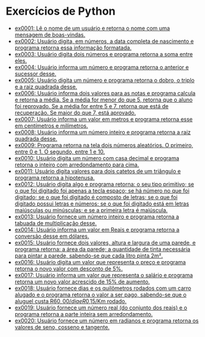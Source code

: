 # Exercícios de Python

- [ex0001: Lê o nome de um usuário e retorna o nome com uma mensagem de boas-vindas.](ex0001_boasVindas.py)
- [ex0002: Usuário digita, em números, a data completa de nascimento e programa retorna essa informação formatada.](ex0002_diaMesAnoNascimento.py)
- [ex0003: Usuário digita dois números e programa retorna a soma entre eles.](ex0003_somaDoisNumeros.py)
- [ex0004: Usuário informa um número e programa retorna o anterior e sucessor desse.](ex0004_numeroAntesEDepois.py)
- [ex0005: Usuário digita um número e programa retorna o dobro, o triplo e a raiz quadrada desse.](ex0005_dobroTriploRaizQuadrada.py)
- [ex0006: Usuário informa dois valores para as notas e programa calcula e retorna a média. Se a média for menor do que 5, retorna que o aluno foi reprovado. Se a média for entre 5 e 7, retorna que está de recuperação. Se maior do que 7, está aprovado.](ex0006_mediaDuasNotas.py)
- [ex0007: Usuário informa um valor em metros e programa retorna esse em centímetros e milímetros.](ex0007_metroCentimetro.py)
- [ex0008: Usuário informa um número inteiro e programa retorna a raiz quadrada desse.](ex0008_raizQuadrada.py)
- [ex0009: Programa retorna na tela dois números aleatórios. O primeiro, entre 0 e 1. O segundo, entre 1 e 10.](ex0009_numAleatorio.py)
- [ex0010: Usuário digita um número com casa decimal e programa retorna o inteiro com arredondamento para cima.](ex0010_numInteiro.py)
- [ex0011: Usuário digita valores para dois catetos de um triângulo e programa retorna a hipotenusa.](ex0011_hipotenusa.py)
- [ex0012: Usuário digita algo e programa retorna: o seu tipo primitivo; se o que foi digitado foi apenas a tecla espaço; se há número no que foi digitado; se o que foi digitado é composto de letras; se o que foi digitado possui letras e números; se o que foi digitado está em letras maiúsculas ou minúsculas; e se a primeira letra é maiúscula.](ex0012_mostrandoTipo.py)
- [ex0013: Usuário fornece um número inteiro e programa retorna a tabuada de multiplicação desse.](ex0013_tabuadaMultiplicacao.py)
- [ex0014: Usuário informa um valor em Reais e programa retorna a conversão desse em dólares.](ex0014_conversorDolar.py)
- [ex0015: Usuário fornece dois valores, altura e largura de uma parede, e programa retorna: a área da parede; a quantidade de tinta necessária para pintar a parede, sabendo-se que cada litro pinta 2m².](ex0015_paredeTinta.py)
- [ex0016: Usuário digita um valor que representa o preço e programa retorna o novo valor com desconto de 5%.](ex0016_descontoCinco.py)
- [ex0017: Usuário informa um valor que representa o salário e programa retorna um novo valor acrescido de 15% de aumento.](ex0017_salarioAumentoQuinze.py)
- [ex0018: Usuário fornece dias e os quilômetros rodados com um carro alugado e o programa retorna o valor a ser pago, sabendo-se que o aluguel custa R$60,00/dia e R$0,15/Km rodado.](ex0018_aluguelCarro.py)
- [ex0019: Usuário fornece um número real (do conjunto dos reais) e o programa retorna a parte inteira sem arredondamento.](ex0019_porcaoInteira.py)
- [ex0020: Usuário fornece um número em radianos e programa retorna os valores de seno, cosseno e tangente.](ex0020_senCossTang.py)

